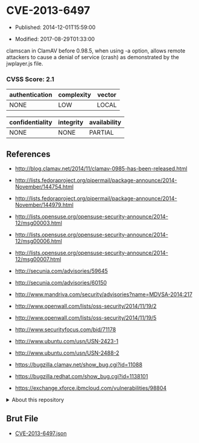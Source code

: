 # CVE-2013-6497

- Published: 2014-12-01T15:59:00

- Modified: 2017-08-29T01:33:00

clamscan in ClamAV before 0.98.5, when using -a option, allows remote attackers to cause a denial of service (crash) as demonstrated by the jwplayer.js file.

### CVSS Score: **2.1**

| authentication | complexity | vector |
| --- | --- | --- |
| NONE | LOW | LOCAL |

| confidentiality | integrity | availability |
| --- | --- | --- |
| NONE | NONE | PARTIAL |

## References

* http://blog.clamav.net/2014/11/clamav-0985-has-been-released.html

* http://lists.fedoraproject.org/pipermail/package-announce/2014-November/144754.html

* http://lists.fedoraproject.org/pipermail/package-announce/2014-November/144979.html

* http://lists.opensuse.org/opensuse-security-announce/2014-12/msg00003.html

* http://lists.opensuse.org/opensuse-security-announce/2014-12/msg00006.html

* http://lists.opensuse.org/opensuse-security-announce/2014-12/msg00007.html

* http://secunia.com/advisories/59645

* http://secunia.com/advisories/60150

* http://www.mandriva.com/security/advisories?name=MDVSA-2014:217

* http://www.openwall.com/lists/oss-security/2014/11/19/2

* http://www.openwall.com/lists/oss-security/2014/11/19/5

* http://www.securityfocus.com/bid/71178

* http://www.ubuntu.com/usn/USN-2423-1

* http://www.ubuntu.com/usn/USN-2488-2

* https://bugzilla.clamav.net/show_bug.cgi?id=11088

* https://bugzilla.redhat.com/show_bug.cgi?id=1138101

* https://exchange.xforce.ibmcloud.com/vulnerabilities/98804

<details>
<summary>About this repository</summary> 

  This repository is part of the project [Live Hack CVE](https://github.com/Live-Hack-CVE). Main website can be found [www.live-hack.org](https://www.live-hack.org) 
  
  Made by [Sn0wAlice](https://github.com/Sn0wAlice) for the people that care about security and need to have a feed of the latest CVEs. Hope you enjoy it, don't forget to star the repo and follow me on [Twitter](https://twitter.com/Sn0wAlice) and [Github](https://github.com/Sn0wAlice). And that is my [personnal website](https://www.alice-snow.me/)

  - [Home Page](https://github.com/Live-Hack-CVE)
  - [Framework](https://github.com/Live-Hack-CVE/cve-framework)
  - [CVE database](https://github.com/Live-Hack-CVE/full_database)
  - [Changelog](https://github.com/Live-Hack-CVE/Changelog)
</details>

## Brut File

* [CVE-2013-6497.json](https://raw.githubusercontent.com/Live-Hack-CVE/full_database/main/cves/2013/CVE-2013-6497.json)

